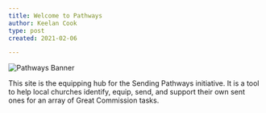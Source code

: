 ```yaml
---
title: Welcome to Pathways
author: Keelan Cook
type: post
created: 2021-02-06

---
```

![Pathways Banner](https://i.imgur.com/6GVT5WT.png)

This site is the equipping hub for the Sending Pathways initiative. It is a tool to help local churches identify, equip, send, and support their own sent ones for an array of Great Commission tasks.